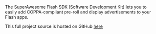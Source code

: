 The SuperAwesome Flash SDK (Software Development Kit) lets you to easily add COPPA-compliant pre-roll and display advertisements to your Flash apps.

This full project source is hosted on GitHub [here](https://github.com/SuperAwesomeLTD/sa-flash-sdk)